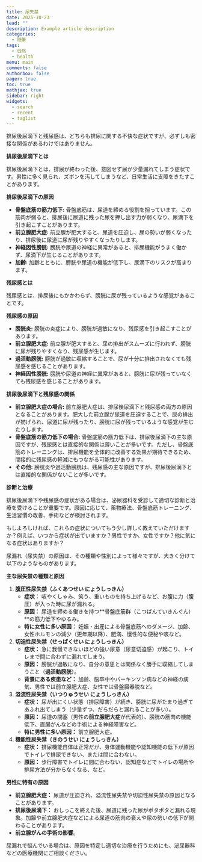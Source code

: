 ```yaml
---
title: 尿失禁
date: 2025-10-23
lead: ""
description: Example article description
categories:
  - 随筆
tags:
  - 徒然
  - health
menu: main
comments: false
authorbox: false
pager: true
toc: true
mathjax: true
sidebar: right
widgets:
  - search
  - recent
  - taglist
---
```

排尿後尿滴下と残尿感は、どちらも排尿に関する不快な症状ですが、必ずしも密接な関係があるわけではありません。

**排尿後尿滴下とは**

排尿後尿滴下とは、排尿が終わった後、意図せず尿が少量漏れてしまう症状です。男性に多く見られ、ズボンを汚してしまうなど、日常生活に支障をきたすことがあります。

**排尿後尿滴下の原因**

* **骨盤底筋の筋力低下:** 骨盤底筋は、尿道を締める役割を担っています。この筋肉が弱ると、排尿後に尿道に残った尿を押し出す力が弱くなり、尿滴下を引き起こすことがあります。
* **前立腺肥大症:** 前立腺が肥大すると、尿道を圧迫し、尿の勢いが弱くなったり、排尿後に尿道に尿が残りやすくなったりします。
* **神経因性膀胱:** 膀胱や尿道の神経に異常があると、排尿機能がうまく働かず、尿滴下が生じることがあります。
* **加齢:** 加齢とともに、膀胱や尿道の機能が低下し、尿滴下のリスクが高まります。

**残尿感とは**

残尿感とは、排尿後にもかかわらず、膀胱に尿が残っているような感覚があることです。

**残尿感の原因**

* **膀胱炎:** 膀胱の炎症により、膀胱が過敏になり、残尿感を引き起こすことがあります。
* **前立腺肥大症:** 前立腺が肥大すると、尿の排出がスムーズに行われず、膀胱に尿が残りやすくなり、残尿感が生じます。
* **過活動膀胱:** 膀胱が過敏に収縮することで、尿が十分に排出されなくても残尿感を感じることがあります。
* **神経因性膀胱:** 膀胱や尿道の神経に異常があると、膀胱に尿が残っていなくても残尿感を感じることがあります。

**排尿後尿滴下と残尿感の関係**

* **前立腺肥大症の場合:** 前立腺肥大症は、排尿後尿滴下と残尿感の両方の原因となることがあります。肥大した前立腺が尿道を圧迫することで、尿の排出が妨げられ、尿道に尿が残ったり、膀胱に尿が残っているような感覚が生じたりします。
* **骨盤底筋の筋力低下の場合:** 骨盤底筋の筋力低下は、排尿後尿滴下の主な原因ですが、残尿感とは直接的な関係は薄いことが多いです。ただし、骨盤底筋のトレーニングは、排尿機能を全体的に改善する効果が期待できるため、間接的に残尿感の軽減にもつながる可能性があります。
* **その他:** 膀胱炎や過活動膀胱は、残尿感の主な原因ですが、排尿後尿滴下とは直接的な関係がないことが多いです。

**診断と治療**

排尿後尿滴下や残尿感の症状がある場合は、泌尿器科を受診して適切な診断と治療を受けることが重要です。原因に応じて、薬物療法、骨盤底筋トレーニング、生活習慣の改善、手術などが検討されます。

もしよろしければ、これらの症状についてもう少し詳しく教えていただけますか？例えば、いつから症状が出ていますか？男性ですか、女性ですか？他に気になる症状はありますか？




尿漏れ（尿失禁）の原因は、その種類や性別によって様々ですが、大きく分けて以下のようなものがあります。

**主な尿失禁の種類と原因**

1. **腹圧性尿失禁（ふくあつせい にょうしっきん）**
    - **症状：** 咳やくしゃみ、笑う、重いものを持ち上げるなど、お腹に力（腹圧）が入った時に尿が漏れる。
    - **原因：** 尿道を締める働きを持つ**骨盤底筋群（こつばんていきんぐん）**の筋力低下やゆるみ。
    - **特に女性に多い原因：** 妊娠・出産による骨盤底筋へのダメージ、加齢、女性ホルモンの減少（更年期以降）、肥満、慢性的な便秘や咳など。
2. **切迫性尿失禁（せっぱくせい にょうしっきん）**
    - **症状：** 急に我慢できないほどの強い尿意（尿意切迫感）が起こり、トイレまで間に合わずに漏れてしまう。
    - **原因：** 膀胱が過敏になり、自分の意思とは関係なく勝手に収縮してしまうこと（**過活動膀胱**）。
    - **背景にある疾患など：** 加齢、脳卒中やパーキンソン病などの神経の病気、男性では前立腺肥大症、女性では骨盤臓器脱など。
3. **溢流性尿失禁（いつりゅうせい にょうしっきん）**
    - **症状：** 尿が出にくい状態（排尿障害）が続き、膀胱に尿がたまり過ぎてあふれ出てしまう（少量ずつ、だらだらと漏れることが多い）。
    - **原因：** 尿道の閉塞（男性の**前立腺肥大症**が代表的）、膀胱の筋肉の機能低下、直腸がんなどの手術による神経障害など。
    - **特に男性に多い原因：** 前立腺肥大症。
4. **機能性尿失禁（きのうせい にょうしっきん）**
    - **症状：** 排尿機能自体は正常だが、身体運動機能や認知機能の低下が原因でトイレで排尿できない、または間に合わない。
    - **原因：** 歩行障害でトイレに間に合わない、認知症などでトイレの場所や排尿方法が分からなくなる、など。

**男性に特有の原因**

- **前立腺肥大症：** 尿道が圧迫され、溢流性尿失禁や切迫性尿失禁の原因となることがあります。
- **排尿後尿滴下：** おしっこを終えた後、尿道に残った尿がポタポタと漏れる現象。加齢や前立腺肥大症などによる尿道の筋肉の衰えや尿の勢いの低下が関わることがあります。
- **前立腺がんの手術の影響**。

尿漏れで悩んでいる場合は、原因を特定し適切な治療を行うためにも、泌尿器科などの医療機関にご相談ください。